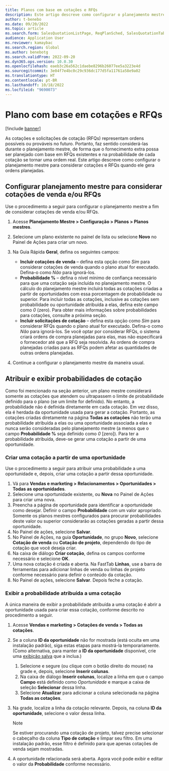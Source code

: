 ```yaml
---
title: Planos com base em cotações e RFQs
description: Este artigo descreve como configurar o planejamento mestre para considerar cotações e solicitações de cotação (RFQs) quando ele gera ordens planejadas.
author: t-benebo
ms.date: 09/20/2022
ms.topic: article
ms.search.form: SalesQuotationListPage, ReqPlanSched, SalesQuotationTable, smmOpportunityTable
audience: Application User
ms.reviewer: kamaybac
ms.search.region: Global
ms.author: benebotg
ms.search.validFrom: 2022-09-20
ms.dyn365.ops.version: 10.0.30
ms.openlocfilehash: eaeb3c26a562c1daebe8296b26077ee5a3223e4d
ms.sourcegitcommit: 3e04f7e4bc0c29c936dc177d5fa11761a58e9a02
ms.translationtype: HT
ms.contentlocale: pt-BR
ms.lasthandoff: 10/18/2022
ms.locfileid: "9690073"
---
```

# <a name="plan-based-on-quotations-and-rfqs"></a>Plano com base em cotações e RFQs

[!include [banner](../../includes/banner.md)]

As cotações e solicitações de cotação (RFQs) representam ordens possíveis ou prováveis no futuro. Portanto, faz sentido considerá-las durante o planejamento mestre, de forma que o fornecimento extra possa ser planejado com base em RFQs existentes e na probabilidade de cada cotação se tornar uma ordem real. Este artigo descreve como configurar o planejamento mestre para considerar cotações e RFQs quando ele gera ordens planejadas.

## <a name="set-up-master-planning-to-consider-sales-quotations-andor-rfqs"></a>Configurar planejamento mestre para considerar cotações de venda e/ou RFQs

Use o procedimento a seguir para configurar o planejamento mestre a fim de considerar cotações de venda e/ou RFQs.

1. Acesse **Planejamento Mestre \> Configuração \> Planos \> Planos mestres**.
1. Selecione um plano existente no painel de lista ou selecione **Novo** no Painel de Ações para criar um novo.
1. Na Guia Rápida **Geral**, defina os seguintes campos:

    - **Incluir cotações de venda** – defina esta opção como *Sim* para considerar cotações de venda quando o plano atual for executado. Defina-o como *Não* para ignorá-los.
    - **Probabilidade %** – defina o nível mínimo de confiança necessário para que uma cotação seja incluída no planejamento mestre. O cálculo do planejamento mestre incluirá todas as cotações criadas a partir de oportunidades com essa porcentagem de probabilidade ou superior. Para incluir todas as cotações, inclusive as cotações sem probabilidade ou oportunidade atribuída a elas, defina este campo como *0* (zero). Para obter mais informações sobre probabilidades para cotações, consulte a próxima seção.
    - **Incluir solicitações de cotação** – defina esta opção como *Sim* para considerar RFQs quando o plano atual for executado. Defina-o como *Não* para ignorá-los. Se você optar por considerar RFQs, o sistema criará ordens de compra planejadas para elas, mas não especificará o fornecedor até que a RFQ seja resolvida. As ordens de compra planejadas criadas para as RFQs podem afetar as quantidades de outras ordens planejadas.

1. Continue a configurar o planejamento mestre da maneira usual.

## <a name="assign-and-view-probabilities-for-quotations"></a>Atribuir e exibir probabilidades de cotação

Como foi mencionado na seção anterior, um plano mestre considerará somente as cotações que atendem ou ultrapassem o limite de probabilidade definido para o plano (se um limite for definido). No entanto, a probabilidade não é definida diretamente em cada cotação. Em vez disso, ela é herdada da oportunidade usada para gerar a cotação. Portanto, as cotações criadas diretamente na página **Todas as cotações** não terão uma probabilidade atribuída a elas ou uma oportunidade associada a elas e nunca serão consideradas pelo planejamento mestre (a menos que o campo **Probabilidade %** seja definido como *0* \[zero\]). Para ter a probabilidade atribuída, deve-se gerar uma cotação a partir de uma oportunidade.

### <a name="create-a-quotation-from-an-opportunity"></a>Criar uma cotação a partir de uma oportunidade

Use o procedimento a seguir para atribuir uma probabilidade a uma oportunidade e, depois, criar uma cotação a partir dessa oportunidade.

1. Vá para **Vendas e marketing \> Relacionamentos \> Oportunidades \> Todas as oportunidades**.
1. Selecione uma oportunidade existente, ou **Nova** no Painel de Ações para criar uma nova.
1. Preencha a página de oportunidade para identificar a oportunidade como desejar. Definir o campo **Probabilidade** com um valor apropriado. Somente os planos mestres configurados para procurar probabilidades deste valor ou superior considerarão as cotações geradas a partir dessa oportunidade.
1. No Painel de ações, selecione **Salvar**.
1. No Painel de Ações, na guia **Oportunidade**, no grupo **Novo**, selecione **Cotação de venda** ou **Cotação de projeto**, dependendo do tipo de cotação que você deseja criar.
1. Na caixa de diálogo **Criar cotação**, defina os campos conforme necessário e selecione **OK**.
1. Uma nova cotação é criada e aberta. Na FastTab **Linhas**, use a barra de ferramentas para adicionar linhas de venda ou linhas de projeto conforme necessário para definir o conteúdo da cotação.
1. No Painel de ações, selecione **Salvar**. Depois feche a cotação.

### <a name="view-the-probability-that-is-assigned-to-a-quotation"></a>Exibir a probabilidade atribuída a uma cotação

A única maneira de exibir a probabilidade atribuída a uma cotação é abrir a oportunidade usada para criar essa cotação, conforme descrito no procedimento a seguir.

1. Acesse **Vendas e marketing \> Cotações de venda \> Todas as cotações**.
1. Se a coluna **ID da oportunidade** não for mostrada (está oculta em uma instalação padrão), siga estas etapas para mostrá-la temporariamente. (Como alternativa, para manter a **ID da oportunidade** disponível, crie uma [exibição salva](../../../fin-ops-core/fin-ops/get-started/saved-views.md?toc=/dynamics365/supply-chain/toc.json) que a inclua.)

    1. Selecione e segure (ou clique com o botão direito do mouse) na grade e, depois, selecione **Inserir colunas**.
    1. Na caixa de diálogo **Inserir colunas**, localize a linha em que o campo **Campo** está definido como *Oportunidade* e marque a caixa de seleção **Selecionar** dessa linha.
    1. Selecione **Atualizar** para adicionar a coluna selecionada na página **Todas as cotações**.

1. Na grade, localize a linha da cotação relevante. Depois, na coluna **ID da oportunidade**, selecione o valor dessa linha.

    > [!NOTE]
    > Se estiver procurando uma cotação de projeto, talvez precise selecionar o cabeçalho da coluna **Tipo de cotação** e limpar seu filtro. Em uma instalação padrão, esse filtro é definido para que apenas cotações de venda sejam mostradas.

1. A oportunidade relacionada será aberta. Agora você pode exibir e editar o valor da **Probabilidade** conforme necessário.
